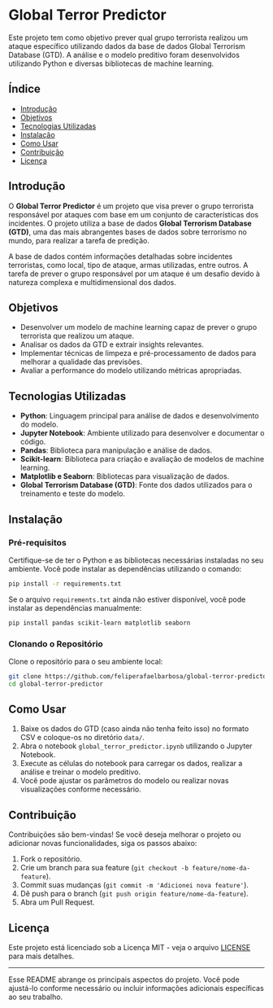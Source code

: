 # Global Terror Predictor

Este projeto tem como objetivo prever qual grupo terrorista realizou um ataque específico utilizando dados da base de dados Global Terrorism Database (GTD). A análise e o modelo preditivo foram desenvolvidos utilizando Python e diversas bibliotecas de machine learning.

## Índice

- [Introdução](#introdução)
- [Objetivos](#objetivos)
- [Tecnologias Utilizadas](#tecnologias-utilizadas)
- [Instalação](#instalação)
- [Como Usar](#como-usar)
- [Contribuição](#contribuição)
- [Licença](#licença)

## Introdução

O **Global Terror Predictor** é um projeto que visa prever o grupo terrorista responsável por ataques com base em um conjunto de características dos incidentes. O projeto utiliza a base de dados **Global Terrorism Database (GTD)**, uma das mais abrangentes bases de dados sobre terrorismo no mundo, para realizar a tarefa de predição.

A base de dados contém informações detalhadas sobre incidentes terroristas, como local, tipo de ataque, armas utilizadas, entre outros. A tarefa de prever o grupo responsável por um ataque é um desafio devido à natureza complexa e multidimensional dos dados.

## Objetivos

- Desenvolver um modelo de machine learning capaz de prever o grupo terrorista que realizou um ataque.
- Analisar os dados da GTD e extrair insights relevantes.
- Implementar técnicas de limpeza e pré-processamento de dados para melhorar a qualidade das previsões.
- Avaliar a performance do modelo utilizando métricas apropriadas.

## Tecnologias Utilizadas

- **Python**: Linguagem principal para análise de dados e desenvolvimento do modelo.
- **Jupyter Notebook**: Ambiente utilizado para desenvolver e documentar o código.
- **Pandas**: Biblioteca para manipulação e análise de dados.
- **Scikit-learn**: Biblioteca para criação e avaliação de modelos de machine learning.
- **Matplotlib e Seaborn**: Bibliotecas para visualização de dados.
- **Global Terrorism Database (GTD)**: Fonte dos dados utilizados para o treinamento e teste do modelo.

## Instalação

### Pré-requisitos

Certifique-se de ter o Python e as bibliotecas necessárias instaladas no seu ambiente. Você pode instalar as dependências utilizando o comando:

```bash
pip install -r requirements.txt
```

Se o arquivo `requirements.txt` ainda não estiver disponível, você pode instalar as dependências manualmente:

```bash
pip install pandas scikit-learn matplotlib seaborn
```

### Clonando o Repositório

Clone o repositório para o seu ambiente local:

```bash
git clone https://github.com/feliperafaelbarbosa/global-terror-predictor.git
cd global-terror-predictor
```

## Como Usar

1. Baixe os dados do GTD (caso ainda não tenha feito isso) no formato CSV e coloque-os no diretório `data/`.
2. Abra o notebook `global_terror_predictor.ipynb` utilizando o Jupyter Notebook.
3. Execute as células do notebook para carregar os dados, realizar a análise e treinar o modelo preditivo.
4. Você pode ajustar os parâmetros do modelo ou realizar novas visualizações conforme necessário.

## Contribuição

Contribuições são bem-vindas! Se você deseja melhorar o projeto ou adicionar novas funcionalidades, siga os passos abaixo:

1. Fork o repositório.
2. Crie um branch para sua feature (`git checkout -b feature/nome-da-feature`).
3. Commit suas mudanças (`git commit -m 'Adicionei nova feature'`).
4. Dê push para o branch (`git push origin feature/nome-da-feature`).
5. Abra um Pull Request.

## Licença

Este projeto está licenciado sob a Licença MIT - veja o arquivo [LICENSE](LICENSE) para mais detalhes.

---

Esse README abrange os principais aspectos do projeto. Você pode ajustá-lo conforme necessário ou incluir informações adicionais específicas ao seu trabalho.
